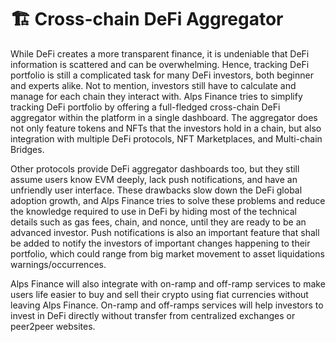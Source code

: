 # 🏗 Cross-chain DeFi Aggregator

While DeFi creates a more transparent finance, it is undeniable that DeFi information is scattered and can be overwhelming. Hence, tracking DeFi portfolio is still a complicated task for many DeFi investors, both beginner and experts alike. Not to mention, investors still have to calculate and manage for each chain they interact with. Alps Finance tries to simplify tracking DeFi portfolio by offering a full-fledged cross-chain DeFi aggregator within the platform in a single dashboard. The aggregator does not only feature tokens and NFTs that the investors hold in a chain, but also integration with multiple DeFi protocols, NFT Marketplaces, and Multi-chain Bridges.

Other protocols provide DeFi aggregator dashboards too, but they still assume users know EVM deeply, lack push notifications, and have an unfriendly user interface. These drawbacks slow down the DeFi global adoption growth, and Alps Finance tries to solve these problems and reduce the knowledge required to use in DeFi by hiding most of the technical details such as gas fees, chain, and nonce, until they are ready to be an advanced investor. Push notifications is also an important feature that shall be added to notify the investors of important changes happening to their portfolio, which could range from big market movement to asset liquidations warnings/occurrences.

Alps Finance will also integrate with on-ramp and off-ramp services to make users life easier to buy and sell their crypto using fiat currencies without leaving Alps Finance. On-ramp and off-ramps services will help investors to invest in DeFi directly without transfer from centralized exchanges or peer2peer websites.
